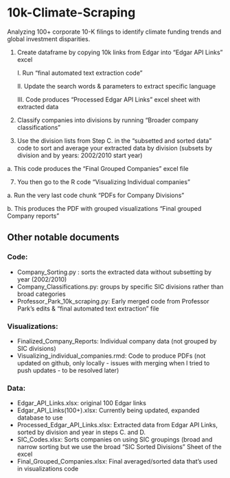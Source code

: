# 10k-Climate-Scraping
Analyzing 100+ corporate 10-K filings to identify climate funding trends and global investment disparities.

1. Create dataframe by copying 10k links from Edgar into “Edgar API Links” excel

    I. Run “final automated text extraction code”

    II. Update the search words & parameters to extract specific language
    
    III. Code produces “Processed Edgar API Links” excel sheet with extracted data
  
3. Classify companies into divisions by running “Broader company classifications”

5. Use the division lists from Step C. in the “subsetted and sorted data” code to sort and average your extracted data by division (subsets by division and by years: 2002/2010 start year)

  a. This code produces the “Final Grouped Companies” excel file 
  
7. You then go to the R code “Visualizing Individual companies”

  a. Run the very last code chunk “PDFs for Company Divisions”
  
  b. This produces the PDF with grouped visualizations “Final grouped Company reports”



## Other notable documents
### Code: 
- Company_Sorting.py : sorts the extracted data without subsetting by year (2002/2010)
- Company_Classifications.py: groups by specific SIC divisions rather than broad categories
- Professor_Park_10k_scraping.py: Early merged code from Professor Park’s edits & “final automated text extraction” file

### Visualizations:
- Finalized_Company_Reports: Individual company data (not grouped by SIC divisions)
- Visualizing_individual_companies.rmd: Code to produce PDFs (not updated on github, only locally - issues with merging when I tried to push updates - to be resolved later)

### Data:
- Edgar_API_Links.xlsx: original 100 Edgar links
- Edgar_API_Links(100+).xlsx: Currently being updated, expanded database to use
- Processed_Edgar_API_Links.xlsx: Extracted data from Edgar API Links, sorted by division and year in steps C. and D. 
- SIC_Codes.xlsx: Sorts companies on using SIC groupings (broad and narrow sorting but we use the broad “SIC Sorted Divisions” Sheet of the excel
- Final_Grouped_Companies.xlsx: Final averaged/sorted data that’s used in visualizations code

